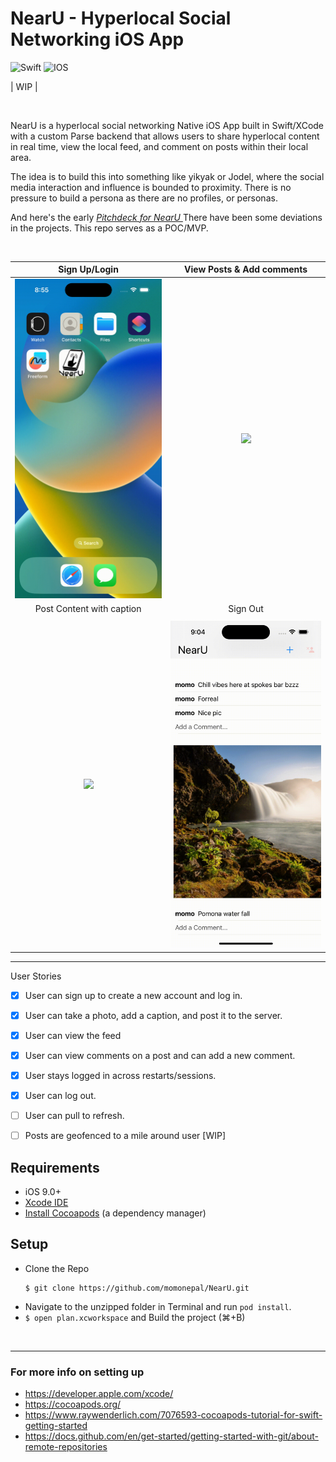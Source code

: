 # NearU - Hyperlocal Social Networking iOS App

![Swift](https://img.shields.io/badge/swift-F54A2A?style=for-the-badge&logo=swift&logoColor=white)
![IOS](https://img.shields.io/badge/iOS-000000?style=for-the-badge&logo=ios&logoColor=white)

| WIP |

<br>

NearU is a hyperlocal social networking Native iOS App built in Swift/XCode with a custom Parse backend that allows users to share hyperlocal content in real time, view the local feed, and comment on posts within their local area.

The idea is to build this into something like yikyak or Jodel, where the social media interaction and influence is bounded to proximity. 
There is no pressure to build a persona as there are no profiles, or personas. 

And here's the early [*Pitchdeck for NearU* ](https://www.canva.com/design/DAFQV3D42yQ/vUb4-sGxcMvWC38p0MGAyA/view?utm_content=DAFQV3D42yQ&utm_campaign=designshare&utm_medium=link&utm_source=viewer#1) 
There have been some deviations in the projects. This repo serves as a POC/MVP.

<br>

|          Sign Up/Login       |    View Posts & Add comments  |
| :--------------------------: | :---------------------------: |
| ![](assets/1.gif)            | ![](assets/2.gif)             |
|Post Content with caption     |        Sign Out               |
|  |  |
| ![](assets/3.gif)            | ![](assets/5.gif)             |

-------

User Stories

- [x] User can sign up to create a new account and log in.
- [x] User can take a photo, add a caption, and post it to the server. 
- [x] User can view the feed
- [x] User can view comments on a post and can add a new comment. 
- [x] User stays logged in across restarts/sessions. 
- [x] User can log out.
- [ ] User can pull to refresh.
- [ ] Posts are geofenced to a mile around user [WIP]


## Requirements

- iOS 9.0+
- [Xcode IDE](https://developer.apple.com/xcode/)
- [Install Cocoapods](https://www.raywenderlich.com/7076593-cocoapods-tutorial-for-swift-getting-started) (a dependency manager)

## Setup
- Clone the Repo
  ```
  $ git clone https://github.com/momonepal/NearU.git
  ```
-  Navigate to the unzipped folder in Terminal and run `pod install`.
- `$ open plan.xcworkspace` and Build the project (⌘+B)

<br>

-------------------------

### For more info on setting up
- https://developer.apple.com/xcode/
- https://cocoapods.org/
- https://www.raywenderlich.com/7076593-cocoapods-tutorial-for-swift-getting-started
- https://docs.github.com/en/get-started/getting-started-with-git/about-remote-repositories

